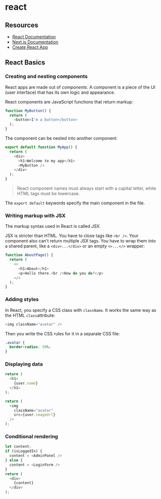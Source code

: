 # react

## Resources

- [React Documentation](https://react.dev/learn)
- [Next.js Documentation](https://nextjs.org/learn/foundations/about-nextjs/what-is-nextjs)
- [Create React App](https://create-react-app.dev/docs/getting-started/)

## React Basics

### Creating and nesting components

React apps are made out of *components*. A component is a piece of the UI (user interface) that has its own logic and appearance.

React components are JavaScript functions that return markup:

```javascript
function MyButton() {
  return (
    <button>I'm a button</button>
  );
}
```

The component can be nested into another component:

```javascript
export default function MyApp() {
  return (
    <div>
      <h1>Welcome to my app</h1>
      <MyButton />
    </div>
  );
}
```

> React component names must always start with a capital letter, while HTML tags must be lowercase.

The `export default` keywords specify the main component in the file.

### Writing markup with JSX

The markup syntax used in React is called *JSX*.

JSX is stricter than HTML. You have to close tags like `<br />`. Your component also can't return multiple JSX tags. You have to wrap them into a shared parent, like a `<div>...</div>` or an empty `<>...</>` wrapper:

```javascript
function AboutPage() {
  return (
    <>
      <h1>About</h1>
      <p>Hello there.<br />How do you do?</p>
    </>
  );
}
```

### Adding styles

In React, you specify a CSS class with `className`. It works the same way as the HTML `class`attribute:

```javascript
<img className="avatar" />
```

Then you write the CSS rules for it in a separate CSS file:

```css
.avatar {
  border-radius: 50%;
}
```

### Displaying data

```javascript
return (
  <h1>
    {user.name}
  </h1>
);
```

```javascript
return (
  <img
    className="avatar"
    src={user.imageUrl}
  />
);
```

### Conditional rendering

```javascript
let content;
if (isLoggedIn) {
  content = <AdminPanel />
} else {
  content = <LoginForm />
}
return (
  <div>
    {content}
  </div>
);
```

